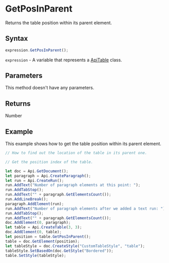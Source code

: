 # GetPosInParent

Returns the table position within its parent element.

## Syntax

```javascript
expression.GetPosInParent();
```

`expression` - A variable that represents a [ApiTable](../ApiTable.md) class.

## Parameters

This method doesn't have any parameters.

## Returns

Number

## Example

This example shows how to get the table position within its parent element.

```javascript editor-docx
// How to find out the location of the table in its parent one.

// Get the position index of the table.

let doc = Api.GetDocument();
let paragraph = Api.CreateParagraph();
let run = Api.CreateRun();
run.AddText("Number of paragraph elements at this point: ");
run.AddTabStop();
run.AddText("" + paragraph.GetElementsCount());
run.AddLineBreak();
paragraph.AddElement(run);
run.AddText("Number of paragraph elements after we added a text run: ");
run.AddTabStop();
run.AddText("" + paragraph.GetElementsCount());
doc.AddElement(0, paragraph);
let table = Api.CreateTable(3, 3);
doc.AddElement(0, table);
let position = table.GetPosInParent();
table = doc.GetElement(position);
let tableStyle = doc.CreateStyle("CustomTableStyle", "table");
tableStyle.SetBasedOn(doc.GetStyle("Bordered"));
table.SetStyle(tableStyle);
```

